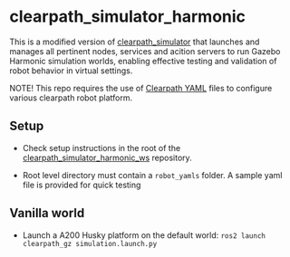 # clearpath_simulator_harmonic

This is a modified version of [clearpath_simulator](https://github.com/clearpathrobotics/clearpath_simulator) that launches and manages all pertinent nodes, services and acition servers to run Gazebo Harmonic simulation worlds, enabling effective testing and validation of robot behavior in virtual settings.

NOTE! This repo requires the use of [Clearpath YAML](https://docs.clearpathrobotics.com/docs/ros/config/yaml/overview/) files to configure various clearpath robot platform. 

## Setup

* Check setup instructions in the root of the [clearpath_simulator_harmonic_ws](https://github.com/clearpathrobotics/clearpath_simulator) repository.

* Root level directory must contain a ```robot_yamls``` folder. A sample yaml file is provided for quick testing

## Vanilla world

* Launch a A200 Husky platform on the default world: ```ros2 launch clearpath_gz simulation.launch.py```